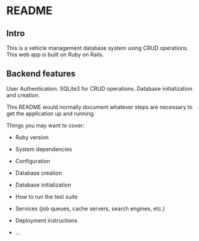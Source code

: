# README


## Intro
This is a vehicle management database system using CRUD operations.
This web app is built on Ruby on Rails. 

## Backend features
User Authentication.
SQLite3 for CRUD operations.
Database initialization and creation.





This README would normally document whatever steps are necessary to get the
application up and running.

Things you may want to cover:

* Ruby version

* System dependencies

* Configuration

* Database creation

* Database initialization

* How to run the test suite

* Services (job queues, cache servers, search engines, etc.)

* Deployment instructions

* ...
